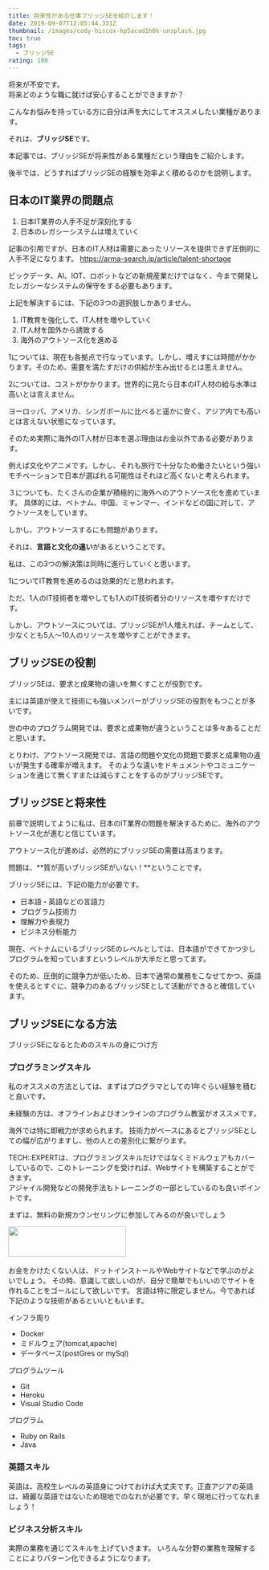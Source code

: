 ```yaml
---
title: 将来性がある仕事ブリッジSEを紹介します！
date: 2019-09-07T12:05:44.331Z
thumbnail: /images/cody-hiscox-hp5acad1h0k-unsplash.jpg
toc: true
tags:
  - ブリッジSE
rating: 100
---
```


将来が不安です。  
将来どのような職に就けば安心することができますか？  

こんなお悩みを持っている方に自分は声を大にしてオススメしたい業種があります。  

それは、**ブリッジSE**です。

本記事では、ブリッジSEが将来性がある業種だという理由をご紹介します。

後半では、どうすればブリッジSEの経験を効率よく積めるのかを説明します。

## 日本のIT業界の問題点

1. 日本IT業界の人手不足が深刻化する
2. 日本のレガシーシステムは増えていく

記事の引用ですが、日本のIT人材は需要にあったリソースを提供できず圧倒的に人手不足になります。
https://arma-search.jp/article/talent-shortage
  
ビックデータ、AI、IOT、ロボットなどの新規産業だけではなく、今まで開発したレガシーなシステムの保守をする必要もあります。  

上記を解決するには、下記の3つの選択肢しかありません。
1. IT教育を強化して、IT人材を増やしていく
2. IT人材を国外から誘致する
3. 海外のアウトソース化を進める

1については、現在も各拠点で行なっています。しかし、増えすには時間がかかります。そのため、需要を満たすだけの供給が生み出せるとは思えません。 

2については、コストがかかります。世界的に見たら日本のIT人材の給与水準は高いとは言えません。  

ヨーロッパ、アメリカ、シンガポールに比べると遥かに安く、アジア内でも高いとは言えない状態になっています。

そのため実際に海外のIT人材が日本を選ぶ理由はお金以外である必要があります。

例えば文化やアニメです。しかし、それも旅行で十分なため働きたいという強いモチベーションで日本が選ばれる可能性はそれほど高くないと考えられます。

３についても、たくさんの企業が積極的に海外へのアウトソース化を進めています。
具体的には、ベトナム、中国、ミャンマー、インドなどの国に対して、アウトソースをしています。  

しかし、アウトソースするにも問題があります。  

それは、**言語と文化の違い**があるということです。

私は、この3つの解決策は同時に進行していくと思います。  

1についてIT教育を進めるのは効果的だと思われます。

ただ、1人のIT技術者を増やしても1人のIT技術者分のリソースを増やすだけです。

しかし、アウトソースについては、ブリッジSEが1人増えれば、チームとして、少なくとも5人〜10人のリソースを増やすことができます。

## ブリッジSEの役割

ブリッジSEは、要求と成果物の違いを無くすことが役割です。

主には英語が使えて技術にも強いメンバーがブリッジSEの役割をもつことが多いです。

世の中のプログラム開発では、要求と成果物が違うということは多々あることだと思います。　

とりわけ、アウトソース開発では、言語の問題や文化の問題で要求と成果物の違いが発生する確率が増えます。
そのような違いをドキュメントやコミュニケーションを通じて無くすまたは減らすことをするのがブリッジSEです。

## ブリッジSEと将来性

前章で説明してように私は、日本のIT業界の問題を解決するために、海外のアウトソース化が進むと信じています。

アウトソース化が進めば、必然的にブリッジSEの需要は高まります。

問題は、**質が高いブリッジSEがいない！**ということです。

ブリッジSEには、下記の能力が必要です。
- 日本語・英語などの言語力
- プログラム技術力
- 理解力や表現力
- ビジネス分析能力

現在、ベトナムにいるブリッジSEのレベルとしては、日本語ができてかつ少しプログラムを知っていますというレベルが大半だと思ってます。  

そのため、圧倒的に競争力が低いため、日本で通常の業務をこなせてかつ、英語を使えるとすぐに、競争力のあるブリッジSEとして活動ができると確信しています。

## ブリッジSEになる方法

ブリッジSEになるとためのスキルの身につけ方

### プログラミングスキル

私のオススメの方法としては、まずはプログラマとしての1年ぐらい経験を積むと良いです。   

未経験の方は、オフラインおよびオンラインのプログラム教室がオススメです。

海外では特に即戦力が求められます。
技術力がベースにあるとブリッジSEとしての幅が広がりますし、他の人との差別化に繋がります。

TECH::EXPERTは、プログラミングスキルだけではなくミドルウェアもカバーしているので、このトレーニングを受ければ、Webサイトを構築することができます。  
アジャイル開発などの開発手法もトレーニングの一部としているのも良いポイントです。

まずは、無料の新規カウンセリングに参加してみるのが良いでしょう

<a href="https://px.a8.net/svt/ejp?a8mat=35NTJO+G3AX0I+3JWG+BZ8OX" rel="nofollow">
<img border="0" width="234" height="60" alt="" src="https://www23.a8.net/svt/bgt?aid=190907988973&wid=007&eno=01&mid=s00000016576002012000&mc=1"></a>
<img border="0" width="1" height="1" src="https://www16.a8.net/0.gif?a8mat=35NTJO+G3AX0I+3JWG+BZ8OX" alt="">

お金をかけたくない人は、ドットインストールやWebサイトなどで学ぶのがよいでしょう。
その時、意識して欲しいのが、自分で簡単でもいいのでサイトを作れることをゴールにして欲しいです。
言語は特に限定しません。今であれば下記のような技術があるといいともいます。

インフラ周り
- Docker
- ミドルウェア(tomcat,apache)
- データベース(postGres or mySql)

プログラムツール
- Git
- Heroku
- Visual Studio Code

プログラム
- Ruby on Rails
- Java

### 英語スキル

英語は、高校生レベルの英語身につけておけば大丈夫です。正直アジアの英語は、綺麗な英語ではないため現地でのなれが必要です。早く現地に行ってなれましょう！

### ビジネス分析スキル

実際の業務を通じてスキルを上げていきます。
いろんな分野の業務を理解することによりパターン化できるようになります。















